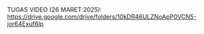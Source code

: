 TUGAS VIDEO (26 MARET 2025):
https://drive.google.com/drive/folders/10kDR46ULZNoApP0VCN5-jor64Exuf6lp

